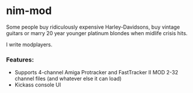 # nim-mod

Some people buy ridiculously expensive Harley-Davidsons, buy vintage guitars
or marry 20 year younger platinum blondes when midlife crisis hits.

I write modplayers.

### Features:

* Supports 4-channel Amiga Protracker and FastTracker II MOD 2-32 channel
  files (and whatever else it can load)
* Kickass console UI

